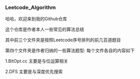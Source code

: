 ### Leetcode_Algorithm
哈哈，欢迎来到我的Github仓库

这个仓库是作者本人一些常见的算法总结

其中前三个文件夹是按照Leetcode序号排列的前几百道题目

第四个文件夹是作者归纳的一些算法题型: 每个文件各自的内容如下

1.BitOpt.cc 主要是与位运算相关

2.DFS 主要是与深度优先搜索
